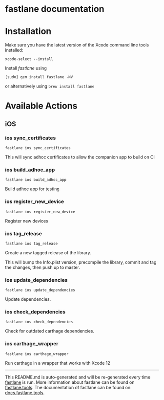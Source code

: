 fastlane documentation
================
# Installation

Make sure you have the latest version of the Xcode command line tools installed:

```
xcode-select --install
```

Install _fastlane_ using
```
[sudo] gem install fastlane -NV
```
or alternatively using `brew install fastlane`

# Available Actions
## iOS
### ios sync_certificates
```
fastlane ios sync_certificates
```
This will sync adhoc certificates to allow the companion app to build on CI
### ios build_adhoc_app
```
fastlane ios build_adhoc_app
```
Build adhoc app for testing
### ios register_new_device
```
fastlane ios register_new_device
```
Register new devices
### ios tag_release
```
fastlane ios tag_release
```
Create a new tagged release of the library.

This will bump the Info.plist version, precompile the library, commit and tag the changes, then push up to master.
### ios update_dependencies
```
fastlane ios update_dependencies
```
Update dependencies.
### ios check_dependencies
```
fastlane ios check_dependencies
```
Check for outdated carthage dependencies.
### ios carthage_wrapper
```
fastlane ios carthage_wrapper
```
Run carthage in a wrapper that works with Xcode 12

----

This README.md is auto-generated and will be re-generated every time [fastlane](https://fastlane.tools) is run.
More information about fastlane can be found on [fastlane.tools](https://fastlane.tools).
The documentation of fastlane can be found on [docs.fastlane.tools](https://docs.fastlane.tools).
